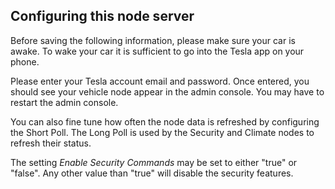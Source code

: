 ## Configuring this node server

Before saving the following information, please make sure your car is awake.  To wake your car it is sufficient to go into the Tesla app on your phone.

Please enter your Tesla account email and password. Once entered,
you should see your vehicle node appear in the admin console. You
may have to restart the admin console. 

You can also fine tune how often the node data is refreshed by 
configuring the Short Poll. The Long Poll is used by the Security and Climate nodes to refresh their status.

The setting *Enable Security Commands* may be set to either "true" or "false".  Any other value than "true" will disable the security features. 